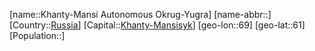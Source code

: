 ﻿---
location: [61,69]
type: State
tags:
- geo/State


SpocWebEntityId: 37199
isDeleted: false
confidential: public

---
[name::Khanty-Mansi Autonomous Okrug-Yugra]
[name-abbr::]
[Country::[Russia](geo/Continent/Europe/Russia.md)]
[Capital::[Khanty-Mansisyk](geo/Continent/Europe/Russia/Khanty-Mansisyk.md)]
[geo-lon::69]
[geo-lat::61]
[Population::]

